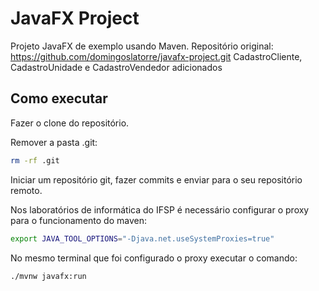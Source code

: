 # JavaFX Project
Projeto JavaFX de exemplo usando Maven.
Repositório original: https://github.com/domingoslatorre/javafx-project.git
CadastroCliente, CadastroUnidade e CadastroVendedor adicionados

## Como executar

Fazer o clone do repositório.

Remover a pasta .git:
```bash
rm -rf .git
```

Iniciar um repositório git, fazer commits e enviar para o seu repositório remoto.


Nos laboratórios de informática do IFSP é necessário configurar o proxy para o funcionamento do maven:

```bash
export JAVA_TOOL_OPTIONS="-Djava.net.useSystemProxies=true"
```

No mesmo terminal que foi configurado o proxy executar o comando:
```bash
./mvnw javafx:run
```
